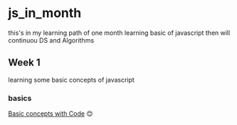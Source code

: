 # js_in_month
this's in my learning path of one month learning basic of javascript then will continuou DS and Algorithms


## Week 1
learning some basic concepts of javascript
### basics  
[Basic concepts with Code](Basics/README.md)  :blush:




